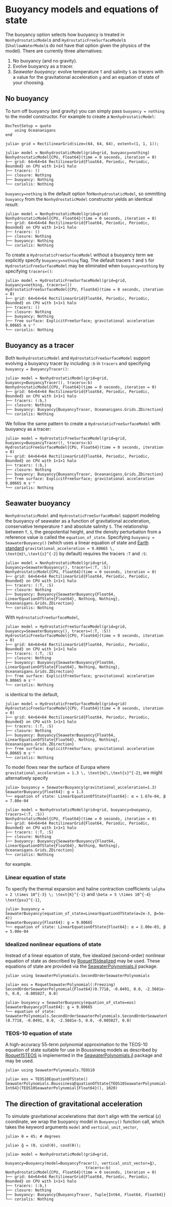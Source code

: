 # Buoyancy models and equations of state

The buoyancy option selects how buoyancy is treated in `NonhydrostaticModel`s and
`HydrostaticFreeSurfaceModel`s (`ShallowWaterModel`s do not have that option given the physics of
the model). There are currently three alternatives:

1. No buoyancy (and no gravity).
2. Evolve buoyancy as a tracer.
3. _Seawater buoyancy_: evolve temperature ``T`` and salinity ``S`` as tracers with a value for the gravitational
   acceleration ``g`` and an equation of state of your choosing.

## No buoyancy

To turn off buoyancy (and gravity) you can simply pass `buoyancy = nothing` to the model
constructor. For example to create a `NonhydrostaticModel`:


```@meta
DocTestSetup = quote
    using Oceananigans
end
```


```jldoctest buoyancy
julia> grid = RectilinearGrid(size=(64, 64, 64), extent=(1, 1, 1));

julia> model = NonhydrostaticModel(grid=grid, buoyancy=nothing)
NonhydrostaticModel{CPU, Float64}(time = 0 seconds, iteration = 0)
├── grid: 64×64×64 RectilinearGrid{Float64, Periodic, Periodic, Bounded} on CPU with 1×1×1 halo
├── tracers: ()
├── closure: Nothing
├── buoyancy: Nothing
└── coriolis: Nothing
```

`buoyancy=nothing` is the default option for`NonhydrostaticModel`, so ommitting `buoyancy`
from the `NonhydrostaticModel` constructor yields an identical result:

```jldoctest buoyancy
julia> model = NonhydrostaticModel(grid=grid)
NonhydrostaticModel{CPU, Float64}(time = 0 seconds, iteration = 0)
├── grid: 64×64×64 RectilinearGrid{Float64, Periodic, Periodic, Bounded} on CPU with 1×1×1 halo
├── tracers: ()
├── closure: Nothing
├── buoyancy: Nothing
└── coriolis: Nothing
```

To create a `HydrostaticFreeSurfaceModel` without a buoyancy term we explicitly
specify `buoyancy=nothing` flag. The default tracers `T` and `S` for `HydrostaticFreeSurfaceModel`
may be eliminated when `buoyancy=nothing` by specifying `tracers=()`:

```jldoctest buoyancy
julia> model = HydrostaticFreeSurfaceModel(grid=grid, buoyancy=nothing, tracers=())
HydrostaticFreeSurfaceModel{CPU, Float64}(time = 0 seconds, iteration = 0)
├── grid: 64×64×64 RectilinearGrid{Float64, Periodic, Periodic, Bounded} on CPU with 1×1×1 halo
├── tracers: ()
├── closure: Nothing
├── buoyancy: Nothing
├── free surface: ExplicitFreeSurface; gravitational acceleration 9.80665 m s⁻²
└── coriolis: Nothing
```

## Buoyancy as a tracer

Both `NonhydrostaticModel` and `HydrostaticFreeSurfaceModel` support evolving
a buoyancy tracer by including `:b` in `tracers` and specifying  `buoyancy = BuoyancyTracer()`:

```jldoctest buoyancy
julia> model = NonhydrostaticModel(grid=grid, buoyancy=BuoyancyTracer(), tracers=:b)
NonhydrostaticModel{CPU, Float64}(time = 0 seconds, iteration = 0)
├── grid: 64×64×64 RectilinearGrid{Float64, Periodic, Periodic, Bounded} on CPU with 1×1×1 halo
├── tracers: (:b,)
├── closure: Nothing
├── buoyancy: Buoyancy{BuoyancyTracer, Oceananigans.Grids.ZDirection}
└── coriolis: Nothing
```

We follow the same pattern to create a `HydrostaticFreeSurfaceModel` with buoyancy as a tracer:

```jldoctest buoyancy
julia> model = HydrostaticFreeSurfaceModel(grid=grid, buoyancy=BuoyancyTracer(), tracers=:b)
HydrostaticFreeSurfaceModel{CPU, Float64}(time = 0 seconds, iteration = 0)
├── grid: 64×64×64 RectilinearGrid{Float64, Periodic, Periodic, Bounded} on CPU with 1×1×1 halo
├── tracers: (:b,)
├── closure: Nothing
├── buoyancy: Buoyancy{BuoyancyTracer, Oceananigans.Grids.ZDirection}
├── free surface: ExplicitFreeSurface; gravitational acceleration 9.80665 m s⁻²
└── coriolis: Nothing
```

## Seawater buoyancy

`NonhydrostaticModel` and `HydrostaticFreeSurfaceModel` support modeling the buoyancy of seawater
as a function of gravitational acceleration, conservative temperature ``T`` and absolute salinity ``S``.
The relationship between ``T``, ``S``, the geopotential height, and the density perturbation from
a reference value is called the `equation_of_state`.
Specifying `buoyancy = SeawaterBuoyancy()` (which uses a linear equation of state and
[Earth standard](https://en.wikipedia.org/wiki/Standard_gravity)
`gravitational_acceleration = 9.80665 \, \text{m}\,\text{s}^{-2}` by default)
requires the tracers `:T` and `:S`:

```jldoctest buoyancy
julia> model = NonhydrostaticModel(grid=grid, buoyancy=SeawaterBuoyancy(), tracers=(:T, :S))
NonhydrostaticModel{CPU, Float64}(time = 0 seconds, iteration = 0)
├── grid: 64×64×64 RectilinearGrid{Float64, Periodic, Periodic, Bounded} on CPU with 1×1×1 halo
├── tracers: (:T, :S)
├── closure: Nothing
├── buoyancy: Buoyancy{SeawaterBuoyancy{Float64, LinearEquationOfState{Float64}, Nothing, Nothing}, Oceananigans.Grids.ZDirection}
└── coriolis: Nothing
```

With `HydrostaticFreeSurfaceModel`,

```jldoctest buoyancy
julia> model = HydrostaticFreeSurfaceModel(grid=grid, buoyancy=SeawaterBuoyancy(), tracers=(:T, :S))
HydrostaticFreeSurfaceModel{CPU, Float64}(time = 0 seconds, iteration = 0)
├── grid: 64×64×64 RectilinearGrid{Float64, Periodic, Periodic, Bounded} on CPU with 1×1×1 halo
├── tracers: (:T, :S)
├── closure: Nothing
├── buoyancy: Buoyancy{SeawaterBuoyancy{Float64, LinearEquationOfState{Float64}, Nothing, Nothing}, Oceananigans.Grids.ZDirection}
├── free surface: ExplicitFreeSurface; gravitational acceleration 9.80665 m s⁻²
└── coriolis: Nothing
```

is identical to the default,

```jldoctest buoyancy
julia> model = HydrostaticFreeSurfaceModel(grid=grid)
HydrostaticFreeSurfaceModel{CPU, Float64}(time = 0 seconds, iteration = 0)
├── grid: 64×64×64 RectilinearGrid{Float64, Periodic, Periodic, Bounded} on CPU with 1×1×1 halo
├── tracers: (:T, :S)
├── closure: Nothing
├── buoyancy: Buoyancy{SeawaterBuoyancy{Float64, LinearEquationOfState{Float64}, Nothing, Nothing}, Oceananigans.Grids.ZDirection}
├── free surface: ExplicitFreeSurface; gravitational acceleration 9.80665 m s⁻²
└── coriolis: Nothing
```

To model flows near the surface of Europa where `gravitational_acceleration = 1.3 \, \text{m}\,\text{s}^{-2}`,
we might alternatively specify

```jldoctest buoyancy
julia> buoyancy = SeawaterBuoyancy(gravitational_acceleration=1.3)
SeawaterBuoyancy{Float64}: g = 1.3
└── equation of state: LinearEquationOfState{Float64}: α = 1.67e-04, β = 7.80e-04

julia> model = NonhydrostaticModel(grid=grid, buoyancy=buoyancy, tracers=(:T, :S))
NonhydrostaticModel{CPU, Float64}(time = 0 seconds, iteration = 0)
├── grid: 64×64×64 RectilinearGrid{Float64, Periodic, Periodic, Bounded} on CPU with 1×1×1 halo
├── tracers: (:T, :S)
├── closure: Nothing
├── buoyancy: Buoyancy{SeawaterBuoyancy{Float64, LinearEquationOfState{Float64}, Nothing, Nothing}, Oceananigans.Grids.ZDirection}
└── coriolis: Nothing
```

for example.

### Linear equation of state

To specify the thermal expansion and haline contraction coefficients
``\alpha = 2 \times 10^{-3} \; \text{K}^{-1}`` and ``\beta = 5 \times 10^{-4} \text{psu}^{-1}``,

```jldoctest
julia> buoyancy = SeawaterBuoyancy(equation_of_state=LinearEquationOfState(α=2e-3, β=5e-4))
SeawaterBuoyancy{Float64}: g = 9.80665
└── equation of state: LinearEquationOfState{Float64}: α = 2.00e-03, β = 5.00e-04
```

### Idealized nonlinear equations of state

Instead of a linear equation of state, five idealized (second-order) nonlinear equation of state as described by
[Roquet15Idealized](@cite) may be used. These equations of state are provided via the
[SeawaterPolynomials.jl](https://github.com/CliMA/SeawaterPolynomials.jl) package.

```jldoctest buoyancy
julia> using SeawaterPolynomials.SecondOrderSeawaterPolynomials

julia> eos = RoquetSeawaterPolynomial(:Freezing)
SecondOrderSeawaterPolynomial{Float64}(0.7718, -0.0491, 0.0, -2.5681e-5, 0.0, -0.005027, 0.0)

julia> buoyancy = SeawaterBuoyancy(equation_of_state=eos)
SeawaterBuoyancy{Float64}: g = 9.80665
└── equation of state: SeawaterPolynomials.SecondOrderSeawaterPolynomials.SecondOrderSeawaterPolynomial{Float64}(0.7718, -0.0491, 0.0, -2.5681e-5, 0.0, -0.005027, 0.0)
```

### TEOS-10 equation of state

A high-accuracy 55-term polynomial approximation to the TEOS-10 equation of state suitable for use in
Boussinesq models as described by [Roquet15TEOS](@cite) is implemented in the
[SeawaterPolynomials.jl](https://github.com/CliMA/SeawaterPolynomials.jl) package and may be used.

```jldoctest buoyancy
julia> using SeawaterPolynomials.TEOS10

julia> eos = TEOS10EquationOfState()
SeawaterPolynomials.BoussinesqEquationOfState{TEOS10SeawaterPolynomial{Float64}, Int64}(TEOS10SeawaterPolynomial{Float64}(), 1020)
```

## The direction of gravitational acceleration

To simulate gravitational accelerations that don't align with the vertical (`z`) coordinate,
we wrap the buoyancy model in
`Buoyancy()` function call, which takes the keyword arguments `model` and `vertical_unit_vector`,

```jldoctest buoyancy
julia> θ = 45; # degrees

julia> g̃ = (0, sind(θ), cosd(θ));

julia> model = NonhydrostaticModel(grid=grid, 
                                   buoyancy=Buoyancy(model=BuoyancyTracer(), vertical_unit_vector=g̃), 
                                   tracers=:b)
NonhydrostaticModel{CPU, Float64}(time = 0 seconds, iteration = 0)
├── grid: 64×64×64 RectilinearGrid{Float64, Periodic, Periodic, Bounded} on CPU with 1×1×1 halo
├── tracers: (:b,)
├── closure: Nothing
├── buoyancy: Buoyancy{BuoyancyTracer, Tuple{Int64, Float64, Float64}}
└── coriolis: Nothing
```

